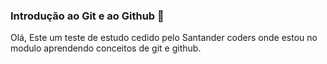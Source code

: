 ### Introdução ao Git e ao Github :cactus:

Olá, Este um teste de estudo cedido pelo Santander coders onde estou no modulo aprendendo conceitos de git e github.

